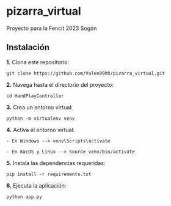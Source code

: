 # pizarra_virtual
Proyecto para la Fencit 2023 Sogón

## Instalación

**1.** Clona este repositorio:

    git clone https://github.com/Valen89hh/pizarra_virtual.git

**2.** Navega hasta el directorio del proyecto:

    cd HandPlayController

**3.** Crea un entorno virtual:

    python -m virtualenv venv

**4.** Activa el entorno virtual:

    - En Windows --> venv\Scripts\activate

    - En macOS y Linux --> source venv/bin/activate

**5.** Instala las dependencias requeridas:

    pip install -r requirements.txt

**6.** Ejecuta la aplicación:

    python app.py

